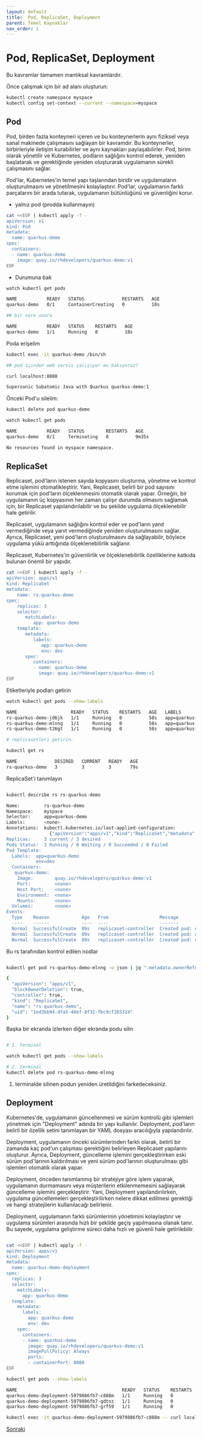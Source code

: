 ```yaml
---
layout: default
title:  Pod, ReplicaSet, Deployment
parent: Temel Kaynaklar
nav_order: 1
---
```


# Pod, ReplicaSet, Deployment

Bu kavramlar tamamen mantıksal kavramlardır. 

Önce çalışmak için bir ad alanı oluşturun:

```bash
kubectl create namespace myspace
kubectl config set-context --current --namespace=myspace

```

## Pod 

Pod, birden fazla konteyneri içeren ve bu konteynerlerin aynı fiziksel veya sanal makinede çalışmasını sağlayan bir kavramdır. Bu konteynerler, birbirleriyle iletişim kurabilirler ve aynı kaynakları paylaşabilirler. Pod, birim olarak yönetilir ve Kubernetes, podların sağlığını kontrol ederek, yeniden başlatarak ve gerektiğinde yeniden oluşturarak uygulamanın sürekli çalışmasını sağlar.

Pod'lar, Kubernetes'in temel yapı taşlarından biridir ve uygulamaların oluşturulmasını ve yönetilmesini kolaylaştırır. Pod'lar, uygulamanın farklı parçalarını bir arada tutarak, uygulamanın bütünlüğünü ve güvenliğini korur.

* yalnız pod (prodda kullanmayın)
  
```bash
cat <<EOF | kubectl apply -f -
apiVersion: v1
kind: Pod
metadata:
  name: quarkus-demo
spec:
  containers:
  - name: quarkus-demo
    image: quay.io/rhdevelopers/quarkus-demo:v1
EOF

```

* Durumuna bak

```bash
watch kubectl get pods

NAME           READY   STATUS              RESTARTS   AGE
quarkus-demo   0/1     ContainerCreating   0          10s

## bir süre sonra

NAME           READY   STATUS    RESTARTS   AGE
quarkus-demo   1/1     Running   0          18s

```

Poda erişelim

```bash
kubectl exec -it quarkus-demo /bin/sh

## pod içinden web servis çalışıyor mu bakıyoruz?

curl localhost:8080

Supersonic Subatomic Java with Quarkus quarkus-demo:1

```

Önceki Pod'u silelim:

```bash
kubectl delete pod quarkus-demo

watch kubectl get pods

NAME           READY   STATUS        RESTARTS   AGE
quarkus-demo   0/1     Terminating   0          9m35s

No resources found in myspace namespace.

```

## ReplicaSet

Replicaset, pod'ların istenen sayıda kopyasını oluşturma, yönetme ve kontrol etme işlemini otomatikleştirir. Yani, Replicaset, belirli bir pod sayısını korumak için pod'ların ölçeklenmesini otomatik olarak yapar. Örneğin, bir uygulamanın üç kopyasının her zaman çalışır durumda olmasını sağlamak için, bir Replicaset yapılandırılabilir ve bu şekilde uygulama ölçeklenebilir hale getirilir.

Replicaset, uygulamanın sağlığını kontrol eder ve pod'ların yanıt vermediğinde veya yanıt vermediğinde yeniden oluşturulmasını sağlar. Ayrıca, Replicaset, yeni pod'ların oluşturulmasını da sağlayabilir, böylece uygulama yükü arttığında ölçeklenebilirlik sağlanır.

Replicaset, Kubernetes'in güvenilirlik ve ölçeklenebilirlik özelliklerine katkıda bulunan önemli bir yapıdır.

```bash
cat <<EOF | kubectl apply -f -
apiVersion: apps/v1
kind: ReplicaSet
metadata:
    name: rs-quarkus-demo
spec:
    replicas: 3
    selector:
       matchLabels:
          app: quarkus-demo
    template:
       metadata:
          labels:
             app: quarkus-demo
             env: dev
       spec:
          containers:
          - name: quarkus-demo
            image: quay.io/rhdevelopers/quarkus-demo:v1
EOF

```
Etiketleriyle podları getirin

```sh
watch kubectl get pods --show-labels

NAME                    READY   STATUS    RESTARTS   AGE   LABELS
rs-quarkus-demo-jd6jk   1/1     Running   0          58s   app=quarkus-demo,env=dev
rs-quarkus-demo-mlnng   1/1     Running   0          58s   app=quarkus-demo,env=dev
rs-quarkus-demo-t26gt   1/1     Running   0          58s   app=quarkus-demo,env=dev

# replicasetleri getirin.

kubectl get rs

NAME              DESIRED   CURRENT   READY   AGE
rs-quarkus-demo   3         3         3       79s
```

ReplicaSet'i tanımlayın

```sh

kubectl describe rs rs-quarkus-demo

Name:         rs-quarkus-demo
Namespace:    myspace
Selector:     app=quarkus-demo
Labels:       <none>
Annotations:  kubectl.kubernetes.io/last-applied-configuration:
                {"apiVersion":"apps/v1","kind":"ReplicaSet","metadata":{"annotations":{},"name":"rs-quarkus-demo","namespace":"myspace"},"spec":{"replicas...
Replicas:     3 current / 3 desired
Pods Status:  3 Running / 0 Waiting / 0 Succeeded / 0 Failed
Pod Template:
  Labels:  app=quarkus-demo
           env=dev
  Containers:
   quarkus-demo:
    Image:        quay.io/rhdevelopers/quarkus-demo:v1
    Port:         <none>
    Host Port:    <none>
    Environment:  <none>
    Mounts:       <none>
  Volumes:        <none>
Events:
  Type    Reason            Age   From                   Message
  ----    ------            ----  ----                   -------
  Normal  SuccessfulCreate  89s   replicaset-controller  Created pod: rs-quarkus-demo-jd6jk
  Normal  SuccessfulCreate  89s   replicaset-controller  Created pod: rs-quarkus-demo-t26gt
  Normal  SuccessfulCreate  89s   replicaset-controller  Created pod: rs-quarkus-demo-mlnng

```
Bu rs tarafından kontrol edilen nodlar

```sh

kubectl get pod rs-quarkus-demo-mlnng -o json | jq ".metadata.ownerReferences[]"

{
  "apiVersion": "apps/v1",
  "blockOwnerDeletion": true,
  "controller": true,
  "kind": "ReplicaSet",
  "name": "rs-quarkus-demo",
  "uid": "1ed3bb94-dfa5-40ef-8f32-fbc9cf265324"
}

```
Başka bir ekranda izlerken diğer ekranda podu silin

```sh

# 1. terminal

watch kubectl get pods --show-labels

# 2. terminal
kubectl delete pod rs-quarkus-demo-mlnng

```

1. terminalde silinen podun yeniden üretildiğini farkedeceksiniz.

## Deployment

Kubernetes'de, uygulamanın güncellenmesi ve sürüm kontrolü gibi işlemleri yönetmek için "Deployment" adında bir yapı kullanılır. Deployment, pod'ların belirli bir özellik setini tanımlayan bir YAML dosyası aracılığıyla yapılandırılır.

Deployment, uygulamanın önceki sürümlerinden farklı olarak, belirli bir zamanda kaç pod'un çalışması gerektiğini belirleyen Replicaset yapılarını oluşturur. Ayrıca, Deployment, güncelleme işlemini gerçekleştirirken eski sürüm pod'larının kaldırılması ve yeni sürüm pod'larının oluşturulması gibi işlemleri otomatik olarak yapar.

Deployment, önceden tanımlanmış bir stratejiye göre işlem yaparak, uygulamanın durmamasını veya müşterilerin etkilenmemesini sağlayarak güncelleme işlemini gerçekleştirir. Yani, Deployment yapılandırılırken, uygulama güncellemeleri gerçekleştirilirken nelere dikkat edilmesi gerektiği ve hangi stratejilerin kullanılacağı belirlenir.

Deployment, uygulamanın farklı sürümlerinin yönetimini kolaylaştırır ve uygulama sürümleri arasında hızlı bir şekilde geçiş yapılmasına olanak tanır. Bu sayede, uygulama geliştirme süreci daha hızlı ve güvenli hale getirilebilir.

```sh

cat <<EOF | kubectl apply -f -
apiVersion: apps/v1
kind: Deployment
metadata:
  name: quarkus-demo-deployment
spec:
  replicas: 3
  selector:
    matchLabels:
      app: quarkus-demo
  template:
    metadata:
      labels:
        app: quarkus-demo
        env: dev
    spec:
      containers:
      - name: quarkus-demo
        image: quay.io/rhdevelopers/quarkus-demo:v1
        imagePullPolicy: Always
        ports:
        - containerPort: 8080
EOF

```

```sh
kubectl get pods --show-labels

NAME                                       READY   STATUS    RESTARTS   AGE   LABELS
quarkus-demo-deployment-5979886fb7-c888m   1/1     Running   0          17s   app=quarkus-demo,env=dev,pod-template-hash=5979886fb7
quarkus-demo-deployment-5979886fb7-gdtnz   1/1     Running   0          17s   app=quarkus-demo,env=dev,pod-template-hash=5979886fb7
quarkus-demo-deployment-5979886fb7-grf59   1/1     Running   0          17s   app=quarkus-demo,env=dev,pod-template-hash=5979886f

```

```sh
kubectl exec -it quarkus-demo-deployment-5979886fb7-c888m -- curl localhost:8080

```

[Sonraki](service.md)
